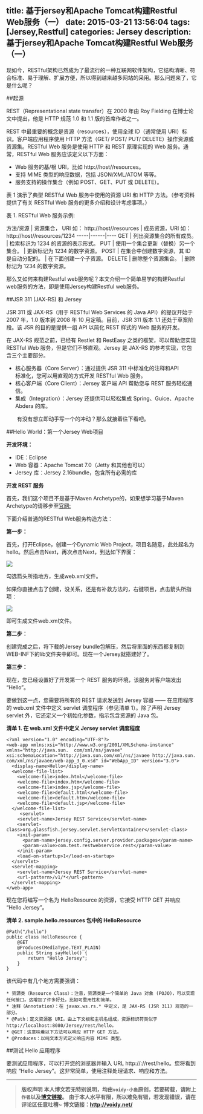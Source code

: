 title: 基于jersey和Apache Tomcat构建Restful Web服务（一）
date: 2015-03-21 13:56:04
tags: [Jersey,Restful]
categories: Jersey
description: 基于jersey和Apache Tomcat构建Restful Web服务（一）
---

现如今，RESTful架构已然成为了最流行的一种互联网软件架构，它结构清晰、符合标准、易于理解、扩展方便，所以得到越来越多网站的采用。那么问题来了，它是什么呢？

##起源

REST（Representational state transfer）在 2000 年由 Roy Fielding 在博士论文中提出，他是 HTTP 规范 1.0 和 1.1 版的首席作者之一。

REST 中最重要的概念是资源（resources），使用全球 ID（通常使用 URI）标识。客户端应用程序使用 HTTP 方法（GET/ POST/ PUT/ DELETE）操作资源或资源集。RESTful Web 服务是使用 HTTP 和 REST 原理实现的 Web 服务。通常，RESTful Web 服务应该定义以下方面：

* Web 服务的基/根 URI，比如 http://host/<appcontext>/resources。
* 支持 MIME 类型的响应数据，包括 JSON/XML/ATOM 等等。
* 服务支持的操作集合（例如 POST、GET、PUT 或 DELETE）。

表 1 演示了典型 RESTful Web 服务中使用的资源 URI 和 HTTP 方法。（参考资料 提供了有关 RESTful Web 服务的更多介绍和设计考虑事项。）

表 1. RESTful Web 服务示例:

方法/资源 | 资源集合， URI 如：
http://host/<appctx>/resources | 成员资源，URI 如：
http://host/<appctx>/resources/1234
-----|------|----
GET    | 列出资源集合的所有成员。   | 检索标识为 1234 的资源的表示形式。
PUT    | 使用一个集合更新（替换）另一个集合。    | 更新标记为 1234 的数字资源。
POST    | 在集合中创建数字资源，其 ID 是自动分配的。   | 在下面创建一个子资源。
DELETE    | 删除整个资源集合。   | 删除标记为 1234 的数字资源。

那么又如何来构建Restful web服务呢？本文介绍一个简单易学的构建Restful web服务的方法，即是使用Jersey构建Restful web服务。

##JSR 311 (JAX-RS) 和 Jersey　

JSR 311 或 JAX-RS（用于 RESTful Web Services 的 Java API）的提议开始于 2007 年，1.0 版本到 2008 年 10 月定稿。目前，JSR 311 版本 1.1 还处于草案阶段。该 JSR 的目的是提供一组 API 以简化 REST 样式的 Web 服务的开发。

在 JAX-RS 规范之前，已经有 Restlet 和 RestEasy 之类的框架，可以帮助您实现 RESTful Web 服务，但是它们不够直观。Jersey 是 JAX-RS 的参考实现，它包含三个主要部分。


* 核心服务器（Core Server）：通过提供 JSR 311 中标准化的注释和API  
 标准化，您可以用直观的方式开发 RESTful Web 服务。
* 核心客户端（Core Client）：Jersey 客户端 API 帮助您与 REST 服务轻松通信。
* 集成（Integration）：Jersey 还提供可以轻松集成 Spring、Guice、Apache Abdera 的库。

　　有没有想立即动手写一个的冲动？那么就接着往下看吧。

##Hello World：第一个Jersey Web项目

**开发环境：**

* IDE：Eclipse
* Web 容器：Apache Tomcat 7.0（Jetty 和其他也可以）
* Jersey 库：Jersey 2.16bundle，包含所有必需的库

**开发 REST 服务**

首先，我们这个项目不是基于Maven Archetype的，如果想学习基于Maven Archetype的请移步至[官网:](https://jersey.java.net/documentation/latest/getting-started.html#new-from-archetype。)


下面介绍普通的RESTful Web服务构造方法：

**第一步：**

首先，打开Eclipse，创建一个Dynamic Web Project，项目名随意，此处起名为hello。然后点击Next，再次点击Next，到达如下界面：

![](http://images.cnitblog.com/blog2015/666211/201503/291306114278128.png)

勾选箭头所指地方，生成web.xml文件。

如果你直接点击了创建，没关系，还是有补救方法的，右键项目，点击箭头所指项：

![](http://images.cnitblog.com/blog2015/666211/201503/291306545057789.png)

即可生成文件web.xml文件。

**第二步：**

创建完成之后，将下载的Jersey bundle包解压，然后将里面的东西都复制到WEB-INF下的lib文件夹中即可。现在一个Jersey就搭建好了。

**第三步：**

现在，您已经设置好了开发第一个 REST 服务的环境，该服务对客户端发出 “Hello”。

要做到这一点，您需要将所有的 REST 请求发送到 Jersey 容器 —— 在应用程序的 web.xml 文件中定义 servlet 调度程序（参见清单 1）。除了声明 Jersey servlet 外，它还定义一个初始化参数，指示包含资源的 Java 包。

**清单 1. 在 web.xml 文件中定义 Jersey servlet 调度程度**

	<?xml version="1.0" encoding="UTF-8"?>
	<web-app xmlns:xsi="http://www.w3.org/2001/XMLSchema-instance" xmlns="http://java.sun.	com/xml/ns/javaee" xsi:schemaLocation="http://java.sun.com/xml/ns/javaee http://java.sun.	com/xml/ns/javaee/web-app_3_0.xsd" id="WebApp_ID" version="3.0">
	  <display-name>Hello</display-name>
	  <welcome-file-list>
	    <welcome-file>index.html</welcome-file>
	    <welcome-file>index.htm</welcome-file>
	    <welcome-file>index.jsp</welcome-file>
	    <welcome-file>default.html</welcome-file>
	    <welcome-file>default.htm</welcome-file>
	    <welcome-file>default.jsp</welcome-file>
	  </welcome-file-list>
	     <servlet>  
	    <servlet-name>Jersey REST Service</servlet-name>  
	    <servlet-class>org.glassfish.jersey.servlet.ServletContainer</servlet-class> 
	    <init-param>  
	      <param-name>jersey.config.server.provider.packages</param-name> 
	      <param-value>com.test.restwebservice.rest</param-value>  
	    </init-param>  
	    <load-on-startup>1</load-on-startup>  
	  </servlet>  
	  <servlet-mapping>  
	    <servlet-name>Jersey REST Service</servlet-name>  
	    <url-pattern>/v1/*</url-pattern>  
	  </servlet-mapping> 
	</web-app>

现在您将编写一个名为 HelloResource 的资源，它接受 HTTP GET 并响应 “Hello Jersey”。

**清单 2. sample.hello.resources 包中的 HelloResource**

	@Path("/hello")
	public class HelloResource {
	    @GET
	    @Produces(MediaType.TEXT_PLAIN)
	    public String sayHello() {
	        return "Hello Jersey";
	    }
	}

该代码中有几个地方需要强调：

    * 资源类（Resource Class）：注意，资源类是一个简单的 Java 对象 (POJO)，可以实现任何接口。这增加了许多好处，比如可重用性和简单。
    * 注释（Annotation）：在 javax.ws.rs.* 中定义，是 JAX-RS (JSR 311) 规范的一部分。
    * @Path：定义资源基 URI。由上下文根和主机名组成，资源标识符类似于 http://localhost:8080/Jersey/rest/hello。
    * @GET：这意味着以下方法可以响应 HTTP GET 方法。
    * @Produces：以纯文本方式定义响应内容 MIME 类型。

##测试 Hello 应用程序

要测试应用程序，可以打开您的浏览器并输入 URL http://<host>:<port>/<appctx>/rest/hello。您将看到响应 “Hello Jersey”。这非常简单，使用注释处理请求、响应和方法。


---
> **版权声明**
> **本人博文若无特别说明，均由`voidy-小鱼`原创，若要转载，请附上`作者`以及[博文链接](http://voidy.net)。**
> **由于本人水平有限，所以难免有错，若发现错误，请在评论区任意吐槽~**
> **博文链接：<http://voidy.net/>**